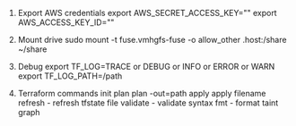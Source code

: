 1. Export AWS credentials
export AWS_SECRET_ACCESS_KEY=""
export AWS_ACCESS_KEY_ID=""

2. Mount drive
sudo mount -t fuse.vmhgfs-fuse -o allow_other .host:/share ~/share

3. Debug
export TF_LOG=TRACE or DEBUG or INFO or ERROR or WARN
export TF_LOG_PATH=/path     

4. Terraform commands
  init
  plan
  plan -out=path
  apply
  apply filename 
  refresh - refresh tfstate file
  validate  - validate syntax
  fmt - format
  taint
  graph
